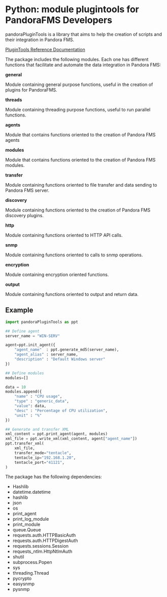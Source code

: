 # Python: module plugintools for PandoraFMS Developers

pandoraPluginTools is a library that aims to help the creation of scripts and their integration in Pandora FMS.

[PluginTools Reference Documentation](https://pandorafms.com/guides/public/books/plugintools)

The package includes the following modules. Each one has different functions that facilitate and automate the data integration in Pandora FMS: 

**general**

Module containing general purpose functions, useful in the creation of plugins for PandoraFMS.

**threads**

Module containing threading purpose functions, useful to run parallel functions.

**agents**

Module that contains functions oriented to the creation of Pandora FMS agents

**modules**

Module that contains functions oriented to the creation of Pandora FMS modules.

**transfer**

Module containing functions oriented to file transfer and data sending to Pandora FMS server.

**discovery**

Module containing functions oriented to the creation of Pandora FMS discovery plugins.

**http**

Module containing functions oriented to HTTP API calls.

**snmp**

Module containing functions oriented to calls to snmp operations.

**encryption**

Module containing encryption oriented functions.

**output**

Module containing functions oriented to output and return data.

## Example 

``` python
import pandoraPluginTools as ppt

## Define agent
server_name = "WIN-SERV"

agent=ppt.init_agent({
    "agent_name"  : ppt.generate_md5(server_name),
    "agent_alias" : server_name,
    "description" : "Default Windows server"
})

## Define modules
modules=[]

data = 10
modules.append({
    "name" : "CPU usage",
    "type" : "generic_data",
    "value": data,
    "desc" : "Percentage of CPU utilization",
    "unit" : "%"
})

## Generate and transfer XML
xml_content = ppt.print_agent(agent, modules)
xml_file = ppt.write_xml(xml_content, agent["agent_name"])
ppt.transfer_xml(
    xml_file,
    transfer_mode="tentacle",
    tentacle_ip="192.168.1.20",
    tentacle_port="41121",
)
```

The package has the following dependencies:
- Hashlib
- datetime.datetime
- hashlib
- json
- os
- print_agent
- print_log_module
- print_module
- queue.Queue
- requests.auth.HTTPBasicAuth
- requests.auth.HTTPDigestAuth
- requests.sessions.Session
- requests_ntlm.HttpNtlmAuth
- shutil
- subprocess.Popen
- sys
- threading.Thread
- pycrypto
- easysnmp
- pysnmp